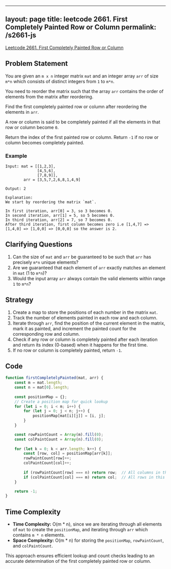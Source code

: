 
---
layout: page
title: leetcode 2661. First Completely Painted Row or Column
permalink: /s2661-js
---
[Leetcode 2661. First Completely Painted Row or Column](https://algoadvance.github.io/algoadvance/l2661)
## Problem Statement
You are given an `m x n` integer matrix `mat` and an integer array `arr` of size `m*n` which consists of distinct integers from `1` to `m*n`.

You need to reorder the matrix such that the array `arr` contains the order of elements from the matrix after reordering.

Find the first completely painted row or column after reordering the elements in `arr`.

A row or column is said to be completely painted if all the elements in that row or column become `0`.

Return the index of the first painted row or column. Return `-1` if no row or column becomes completely painted.

### Example

```plaintext
Input: mat = [[1,2,3],
              [4,5,6],
              [7,8,9]], 
        arr = [3,5,7,2,6,8,1,4,9]
  
Output: 2

Explanation: 
We start by reordering the matrix `mat`.

In first iteration, arr[0] = 3, so 3 becomes 0.
In second iteration, arr[1] = 5, so 5 becomes 0.
In third iteration, arr[2] = 7, so 7 becomes 0.
After third iteration, first column becomes zero i.e [1,4,7] => [1,4,0] => [1,0,0] => [0,0,0] so the answer is 2.
```

## Clarifying Questions
1. Can the size of `mat` and `arr` be guaranteed to be such that `arr` has precisely `m*n` unique elements?
2. Are we guaranteed that each element of `arr` exactly matches an element in `mat` (1 to `m*n`)?
3. Would the input array `arr` always contain the valid elements within range `1` to `m*n`?

## Strategy
1. Create a map to store the positions of each number in the matrix `mat`.
2. Track the number of elements painted in each row and each column.
3. Iterate through `arr`, find the position of the current element in the matrix, mark it as painted, and increment the painted count for the corresponding row and column.
4. Check if any row or column is completely painted after each iteration and return its index (0-based) when it happens for the first time.
5. If no row or column is completely painted, return `-1`.

## Code

```javascript
function firstCompletelyPainted(mat, arr) {
    const m = mat.length;
    const n = mat[0].length;
    
    const positionMap = {};
    // Create a position map for quick lookup
    for (let i = 0; i < m; i++) {
        for (let j = 0; j < n; j++) {
            positionMap[mat[i][j]] = [i, j];
        }
    }

    const rowPaintCount = Array(m).fill(0);
    const colPaintCount = Array(n).fill(0);
    
    for (let k = 0; k < arr.length; k++) {
        const [row, col] = positionMap[arr[k]];
        rowPaintCount[row]++;
        colPaintCount[col]++;
        
        if (rowPaintCount[row] === n) return row;  // All columns in this row are painted
        if (colPaintCount[col] === m) return col;  // All rows in this column are painted
    }

    return -1;
}
```

## Time Complexity
- **Time Complexity:** O(m * n), since we are iterating through all elements of `mat` to create the `positionMap`, and iterating through `arr` which contains `m * n` elements.
- **Space Complexity:** O(m * n) for storing the `positionMap`, `rowPaintCount`, and `colPaintCount`.

This approach ensures efficient lookup and count checks leading to an accurate determination of the first completely painted row or column.